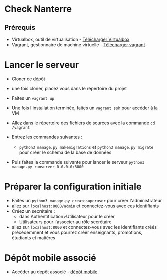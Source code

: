 # Check Nanterre 

## Prérequis
* Virtualbox, outil de virtualisation - [Télécharger Virtualbox](https://www.virtualbox.org/wiki/Downloads)
* Vagrant, gestionnaire de machine virtuelle - [Télécharger vagrant](https://www.vagrantup.com/downloads.html)

# Lancer le serveur

* Cloner ce dépôt
* une fois cloner, placez vous dans le répertoire du projet
* Faites un `vagrant up`
* Une fois l'installation terminée, faites un `vagrant ssh` pour accéder à la VM
* Allez dans le répertoire des fichiers de sources avec la commande `cd /vagrant`
* Entrez les commandes suivantes :
  - `python3 manage.py makemigrations` et `python3 manage.py migrate` pour créer le schéma de la base de données

* Puis faites la commande suivante pour lancer le serveur `python3 manage.py runserver 0.0.0.0:8000`

# Préparer la configuration initiale

* Faites un `python3 manage.py createsuperuser` pour créer l'administrateur
* allez sur `localhost:8000/admin` et connectez-vous avec ces identifiants
* Créez un secrétaire :
  - dans Authentification>Utilisateur pour le créer
  - Utilisateurs pour l'associer au rôle secrétaire
* allez sur `localhost:8000` et connectez-vous avec les identifiants créés précédemment et vous pourrez créer enseignants, promotions, étudiants et matières
  
# Dépôt mobile associé

* Accéder au dépôt associé - [dépôt mobile](https://github.com/anthonynascimento/heimdall_mobile)
